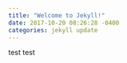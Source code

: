 ```yaml
---
title: "Welcome to Jekyll!"
date: 2017-10-20 08:26:28 -0400
categories: jekyll update
---
```


test test
